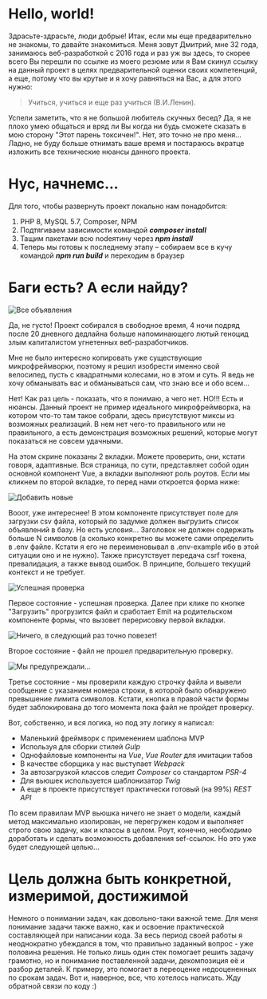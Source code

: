 # Hello, world!
Здрасьте-здрасьте, люди добрые! Итак, если мы еще предварительно не знакомы, то давайте знакомиться. Меня зовут Дмитрий, мне 32 года, занимаюсь веб-разработкой с 2016 года и раз уж вы здесь, то скорее всего Вы перешли по ссылке из моего резюме или я Вам скинул ссылку на данный проект в целях предварительной оценки своих компетенций, а еще, потому что вы крутые и я хочу равняться на Вас, а для этого нужно:

> Учиться, учиться и еще раз учиться (В.И.Ленин).

Успели заметить, что я не большой любитель скучных бесед? Да, я не плохо умею общаться и вряд ли Вы когда ни будь сможете сказать в мою сторону "Этот парень токсичен!". Нет, это точно не про меня... Ладно, не буду больше отнимать ваше время и постараюсь 
вкратце изложить все технические нюансы данного проекта. 

# Нус, начнемс...
Для того, чтобы развернуть проект локально нам понадобится:
1.	PHP 8, MySQL 5.7, Composer, NPM
2.	Подтягиваем зависимости командой ***composer install***
3.	Тащим пакетами всю nodeятину через ***npm install***
4.	Теперь мы готовы к последнему этапу – собираем все в кучу командой ***npm run build*** и переходим в браузер

# Баги есть? А если найду?
![Все объявления](https://skr.sh/i/031021/cEQf3ja8.jpg?download=1&name=%D0%A1%D0%BA%D1%80%D0%B8%D0%BD%D1%88%D0%BE%D1%82%2003-10-2021%2022:13:03.jpg)

Да, не густо! Проект собирался в свободное время, 4 ночи подряд после 20 дневного дедлайна больше напоминающего лютый геноцид злым капиталистом угнетенных веб-разработчиков.

Мне не было интересно копировать уже существующие микрофреймворки, поэтому я решил изобрести именно свой велосипед, пусть с квадратными колесами, но в этом и суть. Я ведь не хочу обманывать вас и обманываться сам, что знаю все и обо всем...

Нет! Как раз цель - показать, что я понимаю, а чего нет. НО!!! Есть и нюансы. Данный проект не пример идеального микрофреймворка, на котором что-то там такое собрали, здесь присутствуют миксы из возможных реализаций. В нем нет чего-то правильного или не правильного, а есть демонстрация возможных решений, которые могут показаться не совсем удачными.

На этом скрине показаны 2 вкладки. Можете проверить, они, кстати говоря, адаптивные. Вся страница, по сути, представляет собой один основной компонент Vue, а вкладки выполняют роль роутов. Если мы кликнем по второй вкладке, то перед нами откроется форма ниже:

![Добавить новые](https://skr.sh/i/031021/tmwnEIJc.jpg?download=1&name=%D0%A1%D0%BA%D1%80%D0%B8%D0%BD%D1%88%D0%BE%D1%82%2003-10-2021%2022:13:16.jpg)

Вооот, уже интереснее! В этом компоненте присутствует поле для загрузки csv файла, который по задумке должен выгрузить список объявлений в базу. Но есть условия... Заголовок не должен содержать больше N символов (а сколько конкретно вы можете сами определить в .env файле. Кстати я его не переименовывал в .env-example ибо в этой ситуации оно и не нужно). Также присутствует передача csrf токена, превалидация, а также вывод ошибок. В принципе, большего текущий контекст и не требует.

![Успешная проверка](https://skr.sh/i/031021/orFDAZM3.jpg?download=1&name=%D0%A1%D0%BA%D1%80%D0%B8%D0%BD%D1%88%D0%BE%D1%82%2003-10-2021%2022:45:18.jpg)

Первое состояние - успешная проверка. Далее при клике по кнопке "Загрузить" прогрузится файл и сработает Emit на родительском компоненте формы, что вызовет перерисовку первой вкладки.

![Ничего, в следующий раз точно повезет!](https://skr.sh/i/031021/4ySuez0a.jpg?download=1&name=%D0%A1%D0%BA%D1%80%D0%B8%D0%BD%D1%88%D0%BE%D1%82%2003-10-2021%2022:46:15.jpg)

Второе состояние - файл не прошел предварительную проверку.

![Мы предупреждали...](https://skr.sh/i/031021/xtVD2psV.jpg?download=1&name=%D0%A1%D0%BA%D1%80%D0%B8%D0%BD%D1%88%D0%BE%D1%82%2003-10-2021%2022:47:14.jpg)

Третье состояние - мы проверили каждую строчку файла и вывели сообщение с указанием номера строки, в которой было обнаружено превышение лимита символов. Кстати, кнопка в правой части формы будет заблокирована до того момента пока файл не пройдет проверку.

Вот, собственно, и вся логика, но под эту логику я написал:

- Маленький фреймворк с применением шаблона MVP
- Используя для сборки стилей *Gulp*
- Однофайловые компоненты на *Vue*, *Vue Router* для имитации табов
- В качестве сборщика у нас выступает *Webpack*
- За автозагрузкой классов следит *Composer* со стандартом *PSR-4*
- Для вьюшек используется шаблонизатор *Twig*
- А еще в проекте присутствует практически готовый (на 99%) *REST API*

По всем правилам MVP вьюшка ничего не знает о модели, каждый метод максимально изолирован, не перегружен кодом и выполняет строго свою задачу, как и классы в целом. Роут, конечно, необходимо доработать и сделать возможность добавления sef-ссылок. Но это уже будет следующей целью...

# Цель должна быть конкретной, измеримой, достижимой
Немного о понимании задач, как довольно-таки важной теме. Для меня понимание задачи также важно, как и освоение практической составляющей при написании кода. За весь период своей работы я неоднократно убеждался в том, что правильно заданный вопрос - уже половина решения. Не только лишь один стек помогает решить задачу грамотно, но и понимание поставленной задачи, декомпозиция её и разбор деталей. К примеру, это помогает в переоценке недооцененных по срокам задач. Вот и, наверное, все, что хотелось написать. Жду обратной связи по коду :)
